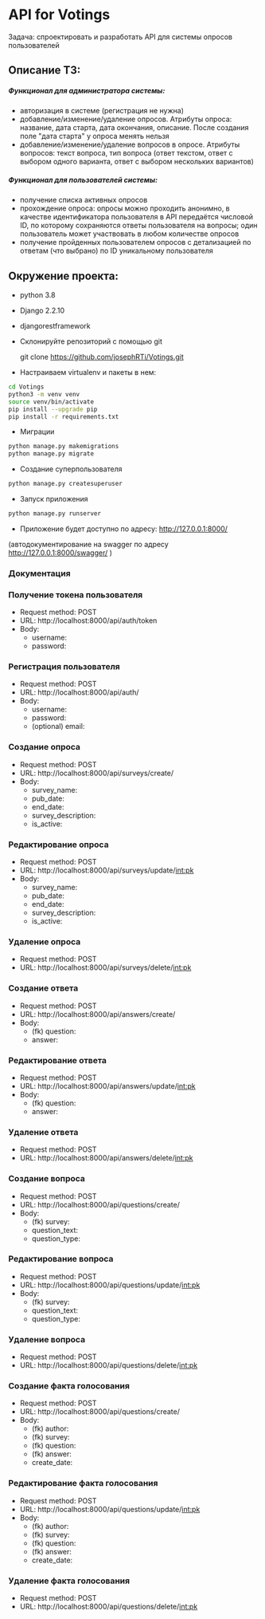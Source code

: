 # API for Votings
Задача: спроектировать и разработать API для системы опросов пользователей

## Описание ТЗ:

##### _Функционал для администратора системы:_
- авторизация в системе (регистрация не нужна)
- добавление/изменение/удаление опросов. Атрибуты опроса: название, дата старта, дата окончания, описание. После создания поле "дата старта" у опроса менять нельзя
- добавление/изменение/удаление вопросов в опросе. Атрибуты вопросов: текст вопроса, тип вопроса (ответ текстом, ответ с выбором одного варианта, ответ с выбором нескольких вариантов)

##### _Функционал для пользователей системы:_
- получение списка активных опросов
- прохождение опроса: опросы можно проходить анонимно, в качестве идентификатора пользователя в API передаётся числовой ID, по которому сохраняются ответы пользователя на вопросы; один пользователь может участвовать в любом количестве опросов
- получение пройденных пользователем опросов с детализацией по ответам (что выбрано) по ID уникальному пользователя


## Окружение проекта:
  * python 3.8
  * Django 2.2.10
  * djangorestframework

* Склонируйте репозиторий с помощью git

    git clone https://github.com/josephRTi/Votings.git
    
* Настраиваем virtualenv и пакеты в нем:
```bash
cd Votings
python3 -m venv venv
source venv/bin/activate
pip install --upgrade pip
pip install -r requirements.txt
```

* Миграции
```bash
python manage.py makemigrations
python manage.py migrate
```
* Создание суперпользователя
```bash
python manage.py createsuperuser
```
* Запуск приложения
```bash
python manage.py runserver
```
* Приложение будет доступно по адресу: http://127.0.0.1:8000/

(автодокументирование на swagger по адресу http://127.0.0.1:8000/swagger/ )

### Документация
### Получение токена пользователя
* Request method: POST
* URL: http://localhost:8000/api/auth/token
* Body: 
    * username: 
    * password: 

### Регистрация пользователя
* Request method: POST
* URL: http://localhost:8000/api/auth/
* Body: 
    * username: 
    * password: 
    * (optional) email: 

### Создание опроса
* Request method: POST
* URL: http://localhost:8000/api/surveys/create/
* Body: 
    * survey_name: 
    * pub_date: 
    * end_date:
    * survey_description:
    * is_active:

### Редактирование опроса
* Request method: POST
* URL: http://localhost:8000/api/surveys/update/<int:pk>
* Body: 
    * survey_name: 
    * pub_date: 
    * end_date:
    * survey_description:
    * is_active:

### Удаление опроса
* Request method: POST
* URL: http://localhost:8000/api/surveys/delete/<int:pk>

### Создание ответа
* Request method: POST
* URL: http://localhost:8000/api/answers/create/
* Body: 
    * (fk) question:
    *  answer:

### Редактирование ответа
* Request method: POST
* URL: http://localhost:8000/api/answers/update/<int:pk>
* Body: 
    * (fk) question:
    *  answer:

### Удаление ответа
* Request method: POST
* URL: http://localhost:8000/api/answers/delete/<int:pk>

### Создание вопроса
* Request method: POST
* URL: http://localhost:8000/api/questions/create/
* Body: 
    * (fk) survey:
    *  question_text:
    *  question_type:

### Редактирование вопроса
* Request method: POST
* URL: http://localhost:8000/api/questions/update/<int:pk>
* Body: 
    * (fk) survey:
    *  question_text:
    *  question_type:

### Удаление вопроса
* Request method: POST
* URL: http://localhost:8000/api/questions/delete/<int:pk>

### Создание факта голосования
* Request method: POST
* URL: http://localhost:8000/api/questions/create/
* Body: 
    * (fk) author:
    * (fk) survey:
    * (fk) question:
    * (fk) answer:
    * create_date:

### Редактирование факта голосования
* Request method: POST
* URL: http://localhost:8000/api/questions/update/<int:pk>
* Body: 
    * (fk) author:
    * (fk) survey:
    * (fk) question:
    * (fk) answer:
    * create_date:

### Удаление факта голосования
* Request method: POST
* URL: http://localhost:8000/api/questions/delete/<int:pk>

